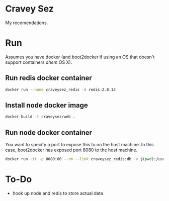 # Cravey Sez

My recomendations.

# Run

Assumes you have docker (and boot2docker if using an OS that doesn't support containers *ahem* OS X).

## Run redis docker container

```sh
docker run --name craveysez_redis -d redis:2.8.13
```

## Install node docker image

```sh
docker build -t craveysez/web .
```
## Run node docker container

You want to specify a port to expose this to on the host machine. In this case, boot2docker has exposed port 8080 to the host machine.

```sh
docker run -it -p 8080:80 --rm --link craveysez_redis:db -v $(pwd):/usr/src/app craveysez/web
```


# To-Do

- hook up node and redis to store actual data
